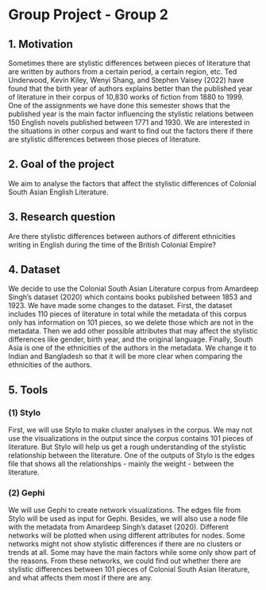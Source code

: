 # Group Project - Group 2

## 1. Motivation
Sometimes there are stylistic differences between pieces of literature that are written by authors from a certain period, a certain region, etc. Ted Underwood, Kevin Kiley, Wenyi Shang, and Stephen Vaisey (2022) have found that the birth year of authors explains better than the published year of literature in their corpus of 10,830 works of fiction from 1880 to 1999. One of the assignments we have done this semester shows that the published year is the main factor influencing the stylistic relations between 150 English novels published between 1771 and 1930. We are interested in the situations in other corpus and want to find out the factors there if there are stylistic differences between those pieces of literature.

## 2. Goal of the project
We aim to analyse the factors that affect the stylistic differences of Colonial South Asian English Literature.

## 3. Research question
Are there stylistic differences between authors of different ethnicities writing in English during the time of the British Colonial Empire?

## 4. Dataset
We decide to use the Colonial South Asian Literature corpus from Amardeep Singh’s dataset (2020) which contains books published between 1853 and 1923.
We have made some changes to the dataset. First, the dataset includes 110 pieces of literature in total while the metadata of this corpus only has information on 101 pieces, so we delete those which are not in the metadata. Then we add other possible attributes that may affect the stylistic differences like gender, birth year, and the original language. Finally, South Asia is one of the ethnicities of the authors in the metadata. We change it to Indian and Bangladesh so that it will be more clear when comparing the ethnicities of the authors.

## 5. Tools
### (1) Stylo
First, we will use Stylo to make cluster analyses in the corpus. We may not use the visualizations in the output since the corpus contains 101 pieces of literature. But Stylo will help us get a rough understanding of the stylistic relationship between the literature. One of the outputs of Stylo is the edges file that shows all the relationships - mainly the weight - between the literature.
### (2) Gephi
We will use Gephi to create network visualizations. The edges file from Stylo will be used as input for Gephi. Besides, we will also use a node file with the metadata from Amardeep Singh’s dataset (2020).
Different networks will be plotted when using different attributes for nodes. Some networks might not show stylistic differences if there are no clusters or trends at all. Some may have the main factors while some only show part of the reasons. From these networks, we could find out whether there are stylistic differences between 101 pieces of Colonial South Asian literature, and what affects them most if there are any.
